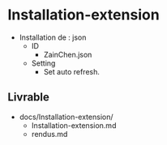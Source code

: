 # Installation-extension

- Installation de : json
  - ID
    - ZainChen.json
  - Setting 
    - Set auto refresh.
  
## Livrable

- docs/Installation-extension/
  - Installation-extension.md
  - rendus.md
